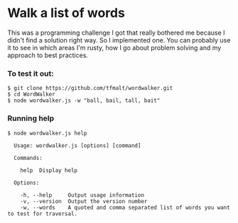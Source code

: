 # Walk a list of words

This was a programming challenge I got that really bothered me because I didn't
find a solution right way. So I implemented one. You can probably use it to
see in which areas I'm rusty, how I go about problem solving and my approach
to best practices.

### To test it out:

```
$ git clone https://github.com/tfmalt/wordwalker.git
$ cd WordWalker
$ node wordwalker.js -w "ball, bail, tall, bait"
```

### Running help

```
$ node wordwalker.js help

  Usage: wordwalker.js [options] [command]

  Commands:

    help  Display help

  Options:

    -h, --help     Output usage information
    -v, --version  Output the version number
    -w, --words    A quoted and comma separated list of words you want to test for traversal.
```
